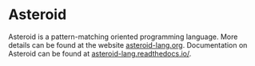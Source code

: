 # Asteroid
Asteroid is a pattern-matching oriented programming language.  More details can
be found at the website [asteroid-lang.org](https://asteroid-lang.org).
Documentation on Asteroid can be found at
[asteroid-lang.readthedocs.io/](https://asteroid-lang.readthedocs.io).
